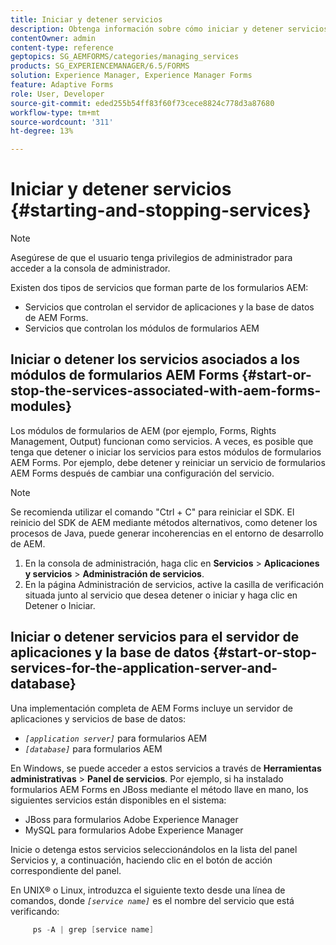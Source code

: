 ```yaml
---
title: Iniciar y detener servicios
description: Obtenga información sobre cómo iniciar y detener servicios asociados a módulos de AEM Forms y al servidor de aplicaciones y la base de datos.
contentOwner: admin
content-type: reference
geptopics: SG_AEMFORMS/categories/managing_services
products: SG_EXPERIENCEMANAGER/6.5/FORMS
solution: Experience Manager, Experience Manager Forms
feature: Adaptive Forms
role: User, Developer
source-git-commit: eded255b54ff83f60f73cece8824c778d3a87680
workflow-type: tm+mt
source-wordcount: '311'
ht-degree: 13%

---
```


# Iniciar y detener servicios {#starting-and-stopping-services}

>[!NOTE]
> 
> Asegúrese de que el usuario tenga privilegios de administrador para acceder a la consola de administrador.

Existen dos tipos de servicios que forman parte de los formularios AEM:

* Servicios que controlan el servidor de aplicaciones y la base de datos de AEM Forms.
* Servicios que controlan los módulos de formularios AEM

## Iniciar o detener los servicios asociados a los módulos de formularios AEM Forms {#start-or-stop-the-services-associated-with-aem-forms-modules}

Los módulos de formularios de AEM (por ejemplo, Forms, Rights Management, Output) funcionan como servicios. A veces, es posible que tenga que detener o iniciar los servicios para estos módulos de formularios AEM Forms. Por ejemplo, debe detener y reiniciar un servicio de formularios AEM Forms después de cambiar una configuración del servicio.

>[!NOTE]
>
> Se recomienda utilizar el comando &quot;Ctrl + C&quot; para reiniciar el SDK. El reinicio del SDK de AEM mediante métodos alternativos, como detener los procesos de Java, puede generar incoherencias en el entorno de desarrollo de AEM.

1. En la consola de administración, haga clic en **Servicios** > **Aplicaciones y servicios** > **Administración de servicios**.
1. En la página Administración de servicios, active la casilla de verificación situada junto al servicio que desea detener o iniciar y haga clic en Detener o Iniciar.

## Iniciar o detener servicios para el servidor de aplicaciones y la base de datos {#start-or-stop-services-for-the-application-server-and-database}

Una implementación completa de AEM Forms incluye un servidor de aplicaciones y servicios de base de datos:

* *`[application server]`* para formularios AEM
* *`[database]`* para formularios AEM

En Windows, se puede acceder a estos servicios a través de **Herramientas administrativas** > **Panel de servicios**. Por ejemplo, si ha instalado formularios AEM Forms en JBoss mediante el método llave en mano, los siguientes servicios están disponibles en el sistema:

* JBoss para formularios Adobe Experience Manager
* MySQL para formularios Adobe Experience Manager

Inicie o detenga estos servicios seleccionándolos en la lista del panel Servicios y, a continuación, haciendo clic en el botón de acción correspondiente del panel.

En UNIX® o Linux, introduzca el siguiente texto desde una línea de comandos, donde *`[service name]`* es el nombre del servicio que está verificando:

```java
     ps -A | grep [service name]
```
